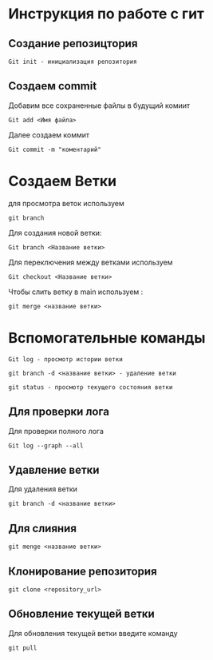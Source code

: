 # Инструкция по работе с гит

## Создание репозицтория 
```
Git init - инициализация репозитория 
```
## Создаем commit 

Добавим все сохраненные файлы в будущий комиит 
```
Git add <Имя файла>
```
Далее создаем коммит 
 ```
 Git commit -m "коментарий"
```
# Создаем Ветки 

для просмотра веток используем
```
git branch
```
Для создания новой ветки:
```
Git branch <Название ветки>
```
Для переключения между ветками используем 
```
Git checkout <Название ветки>
```
Чтобы слить ветку в main используем :
```
git merge <название ветки>
```
# Вспомогательные команды
```
Git log - просмотр истории ветки 

git branch -d <название ветки> - удаление ветки 

git status - просмотр текущего состояния ветки
```
## Для проверки лога 
Для проверки полного лога 
```
Git log --graph --all
```

## Удавление ветки
Для удаления ветки 
```
git branch -d <название ветки> 
```

## Для слияния 

```
git menge <название ветки>
```

## Клонирование репозитория 
```
git clone <repository_url>
```
## Обновление текущей ветки 
 Для обновления текущей ветки введите команду 
 ```
git pull
 ```
